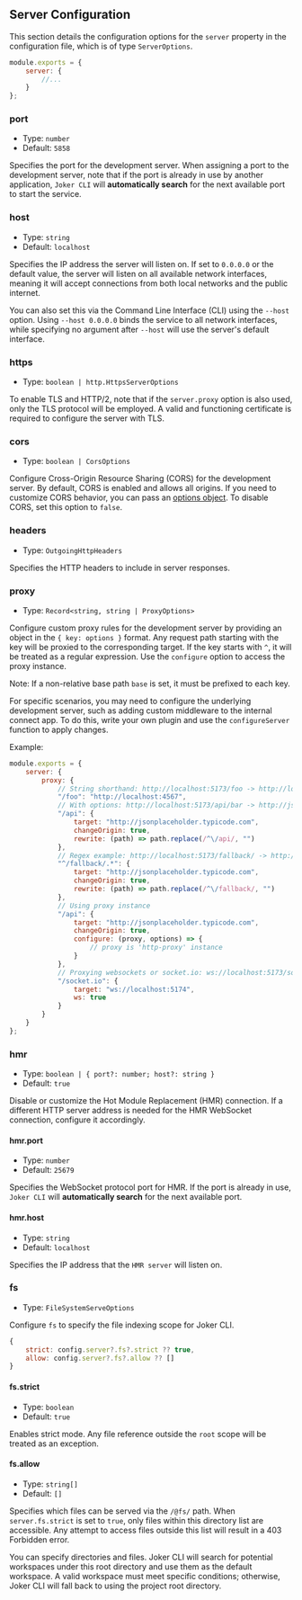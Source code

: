 ## Server Configuration

This section details the configuration options for the `server` property in the configuration file, which is of type `ServerOptions`.

```js
module.exports = {
    server: {
        //...
    }
};
```

### port

-   Type: `number`
-   Default: `5858`

Specifies the port for the development server. When assigning a port to the development server, note that if the port is already in use by another application, `Joker CLI` will **automatically search** for the next available port to start the service.

### host

-   Type: `string`
-   Default: `localhost`

Specifies the IP address the server will listen on. If set to `0.0.0.0` or the default value, the server will listen on all available network interfaces, meaning it will accept connections from both local networks and the public internet.

You can also set this via the Command Line Interface (CLI) using the `--host` option. Using `--host 0.0.0.0` binds the service to all network interfaces, while specifying no argument after `--host` will use the server's default interface.

### https

-   Type: `boolean | http.HttpsServerOptions`

To enable TLS and HTTP/2, note that if the `server.proxy` option is also used, only the TLS protocol will be employed. A valid and functioning certificate is required to configure the server with TLS.

### cors

-   Type: `boolean | CorsOptions`

Configure Cross-Origin Resource Sharing (CORS) for the development server. By default, CORS is enabled and allows all origins. If you need to customize CORS behavior, you can pass an [options object](https://github.com/expressjs/cors#configuration-options). To disable CORS, set this option to `false`.

### headers

-   Type: `OutgoingHttpHeaders`

Specifies the HTTP headers to include in server responses.

### proxy

-   Type: `Record<string, string | ProxyOptions>`

Configure custom proxy rules for the development server by providing an object in the `{ key: options }` format. Any request path starting with the key will be proxied to the corresponding target. If the key starts with `^`, it will be treated as a regular expression. Use the `configure` option to access the proxy instance.  

Note: If a non-relative base path `base` is set, it must be prefixed to each key.  

For specific scenarios, you may need to configure the underlying development server, such as adding custom middleware to the internal connect app. To do this, write your own plugin and use the `configureServer` function to apply changes.

Example:

```js
module.exports = {
    server: {
        proxy: {
            // String shorthand: http://localhost:5173/foo -> http://localhost:4567/foo
            "/foo": "http://localhost:4567",
            // With options: http://localhost:5173/api/bar -> http://jsonplaceholder.typicode.com/bar
            "/api": {
                target: "http://jsonplaceholder.typicode.com",
                changeOrigin: true,
                rewrite: (path) => path.replace(/^\/api/, "")
            },
            // Regex example: http://localhost:5173/fallback/ -> http://jsonplaceholder.typicode.com/
            "^/fallback/.*": {
                target: "http://jsonplaceholder.typicode.com",
                changeOrigin: true,
                rewrite: (path) => path.replace(/^\/fallback/, "")
            },
            // Using proxy instance
            "/api": {
                target: "http://jsonplaceholder.typicode.com",
                changeOrigin: true,
                configure: (proxy, options) => {
                    // proxy is 'http-proxy' instance
                }
            },
            // Proxying websockets or socket.io: ws://localhost:5173/socket.io -> ws://localhost:5174/socket.io
            "/socket.io": {
                target: "ws://localhost:5174",
                ws: true
            }
        }
    }
};
```

### hmr

-   Type: `boolean | { port?: number; host?: string }`
-   Default: `true`

Disable or customize the Hot Module Replacement (HMR) connection. If a different HTTP server address is needed for the HMR WebSocket connection, configure it accordingly.

#### hmr.port

-   Type: `number`
-   Default: `25679`

Specifies the WebSocket protocol port for HMR. If the port is already in use, `Joker CLI` will **automatically search** for the next available port.

#### hmr.host

-   Type: `string`
-   Default: `localhost`

Specifies the IP address that the `HMR server` will listen on.

### fs

-   Type: `FileSystemServeOptions`

Configure `fs` to specify the file indexing scope for Joker CLI.

```js
{
    strict: config.server?.fs?.strict ?? true,
    allow: config.server?.fs?.allow ?? []
}
```

#### fs.strict

-   Type: `boolean`
-   Default: `true`

Enables strict mode. Any file reference outside the `root` scope will be treated as an exception.

#### fs.allow

-   Type: `string[]`
-   Default: `[]`

Specifies which files can be served via the `/@fs/` path. When `server.fs.strict` is set to `true`, only files within this directory list are accessible. Any attempt to access files outside this list will result in a 403 Forbidden error.  

You can specify directories and files. Joker CLI will search for potential workspaces under this root directory and use them as the default workspace. A valid workspace must meet specific conditions; otherwise, Joker CLI will fall back to using the project root directory.